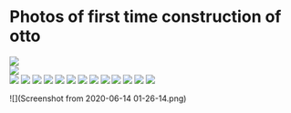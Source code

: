 # Photos of first time construction of otto

![](IMG_1311.jpg)  
![](IMG_1312.jpg)  
![](IMG_1313.jpg)
![](IMG_1314.jpg)
![](IMG_1315.jpg)
![](IMG_1317.jpg)
![](IMG_1318.jpg)
![](IMG_1319.jpg)
![](IMG_1320.jpg)
![](IMG_1321.jpg)
![](IMG_1323.jpg)
![](IMG_1324.jpg)
![](IMG_1325.jpg)
![](IMG_1326.jpg)
![](IMG_1327.jpg)

![](Screenshot from 2020-06-14 01-26-14.png)          